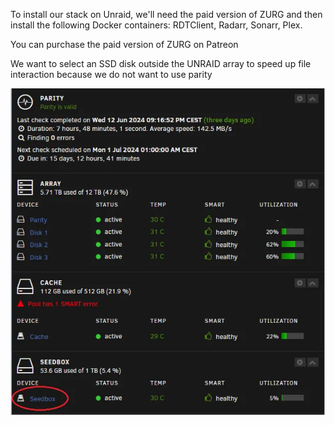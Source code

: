 To install our stack on Unraid, we'll need the paid version of ZURG and then install the following Docker containers: RDTClient, Radarr, Sonarr, Plex.

You can purchase the paid version of ZURG on Patreon

We want to select an SSD disk outside the UNRAID array to speed up file interaction because we do not want to use parity

![Panel Disks Unraid](./screenshots/Dashboard_Disks.png)